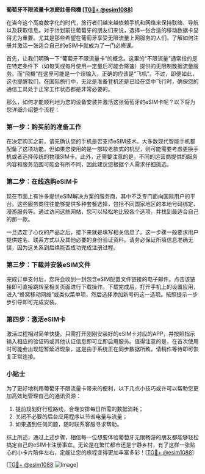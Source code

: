 **葡萄牙不限流量卡怎麽註冊飛機 [[TG💪+ @esim1088](https://t.me/s/esim1088)]**

在当今这个高度数字化的时代，旅行者们越来越依赖手机和网络来保持联络、导航以及获取信息。对于计划前往葡萄牙的朋友们来说，选择一张合适的移动数据卡显得尤为重要。尤其是那些希望在葡萄牙享受无限流量上网服务的人们，了解如何注册并激活一张适合自己的eSIM卡就成为了一门必修课。

首先，让我们明确一下“葡萄牙不限流量卡”的概念。这里的“不限流量”通常指的是在特定条件下（如每天或每月使用一定量后可能会降速）提供的无限制数据流量服务。而“飛機”在这里可能是一个误输入，正确的应该是“飞机”。不过，即便如此，这也提醒我们，在国际旅行中，无论是准备登机还是已经在空中飞行时，确保您的通信工具处于正常工作状态都是非常必要的。

那么，如何才能顺利地为您的设备安装并激活这张葡萄牙的eSIM卡呢？以下将为您详细介绍整个流程：

### 第一步：购买前的准备工作

在决定购买之前，请先确认您的手机是否支持eSIM技术。大多数现代智能手机都配备了这项功能，但如果您使用的是一部较老款式的机型，则可能需要考虑更换手机或者选择传统的物理SIM卡。此外，还需要注意的是，不同的运营商提供的服务内容和服务范围可能会有所不同，因此建议您根据个人需求仔细挑选。

### 第二步：在线选购eSIM卡

现在市面上有许多提供eSIM解决方案的服务商，其中不乏专门面向国际用户的平台。这些服务商往往能够提供多种套餐选择，包括不同国家地区的本地号码绑定、漫游服务等。通过访问这些网站，您可以轻松地比较各个选项，并找到最适合自己的那一款。

一旦选定了心仪的产品之后，接下来就是填写相关信息了。这一步骤一般要求用户提供姓名、联系方式以及其他必要的身份验证资料。请务必保证所填信息准确无误，因为这关系到后续能否成功完成注册过程。

### 第三步：下载并安装eSIM文件

完成订单支付后，您将会收到一封包含eSIM配置文件链接的电子邮件。点击该链接即可直接跳转至相关页面进行下载操作。下载完成后，打开手机上的设置应用，进入“蜂窝移动网络”或类似菜单项，然后选择添加新号码这一选项。按照提示一步步引导即可完成安装。

### 第四步：激活eSIM卡

激活过程相对简单快捷。只需打开刚刚安装好的eSIM卡对应的APP，并按照指示输入相应的验证码或其他认证信息即可立即启用服务。值得注意的是，在首次使用时可能会出现短暂延迟现象，这是由于系统正在同步数据所致，请稍作等待即可恢复正常连接。

### 小贴士

为了更好地利用葡萄牙不限流量卡带来的便利，以下几点小技巧或许可以帮助您更加高效地管理自己的通讯资源：
1. 提前规划好行程路线，合理安排每日所需的数据消耗；
2. 关闭不必要的后台应用程序以节省电量与流量；
3. 如果遇到任何问题，随时联系客服寻求帮助。

综上所述，通过上述步骤，相信每一位想要体验葡萄牙无限畅游的朋友都能够轻松搞定自己的eSIM卡注册事宜。无论是在繁忙都市还是宁静乡村，有了这样一张贴心的小卡片陪伴左右，定能让您的旅程变得更加丰富多彩！[[TG💪+ @esim1088](https://t.me/s/esim1088)]

[[TG💪+ @esim1088](https://t.me/s/esim1088) ![Image](https://i.postimg.cc/4NQfJmqS/Snipaste-2025-05-13-00-14-12.png)]
